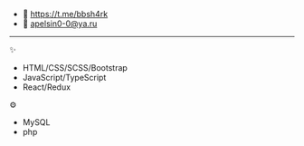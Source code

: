 - 📩 https://t.me/bbsh4rk 
- 📩 apelsin0-0@ya.ru
______________________________
✨
- HTML/CSS/SCSS/Bootstrap
- JavaScript/TypeScript
- React/Redux

⚙
- MySQL
- php

